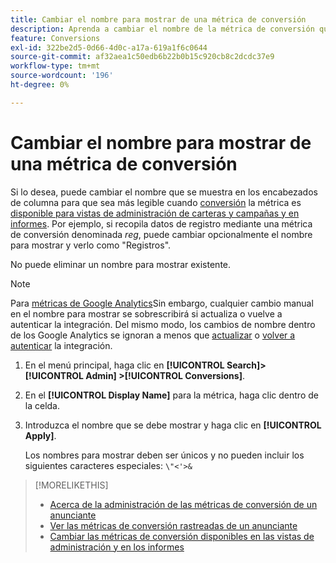 ```yaml
---
title: Cambiar el nombre para mostrar de una métrica de conversión
description: Aprenda a cambiar el nombre de la métrica de conversión que se muestra en los encabezados de columna de sus vistas de administración e informes.
feature: Conversions
exl-id: 322be2d5-0d66-4d0c-a17a-619a1f6c0644
source-git-commit: af32aea1c50edb6b22b0b15c920cb8c2dcdc37e9
workflow-type: tm+mt
source-wordcount: '196'
ht-degree: 0%

---
```


# Cambiar el nombre para mostrar de una métrica de conversión

Si lo desea, puede cambiar el nombre que se muestra en los encabezados de columna para que sea más legible cuando [conversión](/help/search-social-commerce/glossary.md#c-d) la métrica es [disponible para vistas de administración de carteras y campañas y en informes](conversion-metric-edit-available.md). Por ejemplo, si recopila datos de registro mediante una métrica de conversión denominada *reg*, puede cambiar opcionalmente el nombre para mostrar y verlo como &quot;Registros&quot;.

No puede eliminar un nombre para mostrar existente.

>[!NOTE]
>
>Para [métricas de Google Analytics](/help/search-social-commerce/admin/data-sources/data-source-about.md)Sin embargo, cualquier cambio manual en el nombre para mostrar se sobrescribirá si actualiza o vuelve a autenticar la integración. Del mismo modo, los cambios de nombre dentro de los Google Analytics se ignoran a menos que [actualizar](/help/search-social-commerce/admin/data-sources/data-source-edit.md) o [volver a autenticar](/help/search-social-commerce/admin/data-sources/data-source-reauthenticate.md) la integración.

1. En el menú principal, haga clic en **[!UICONTROL Search]> [!UICONTROL Admin] >[!UICONTROL Conversions]**.

1. En el **[!UICONTROL Display Name]** para la métrica, haga clic dentro de la celda.

1. Introduzca el nombre que se debe mostrar y haga clic en **[!UICONTROL Apply]**.

   Los nombres para mostrar deben ser únicos y no pueden incluir los siguientes caracteres especiales: `\"<'>&`

>[!MORELIKETHIS]
>
>* [Acerca de la administración de las métricas de conversión de un anunciante](conversion-metric-about.md)
>* [Ver las métricas de conversión rastreadas de un anunciante](conversion-metric-view-tracked.md)
>* [Cambiar las métricas de conversión disponibles en las vistas de administración y en los informes](conversion-metric-edit-available.md)
